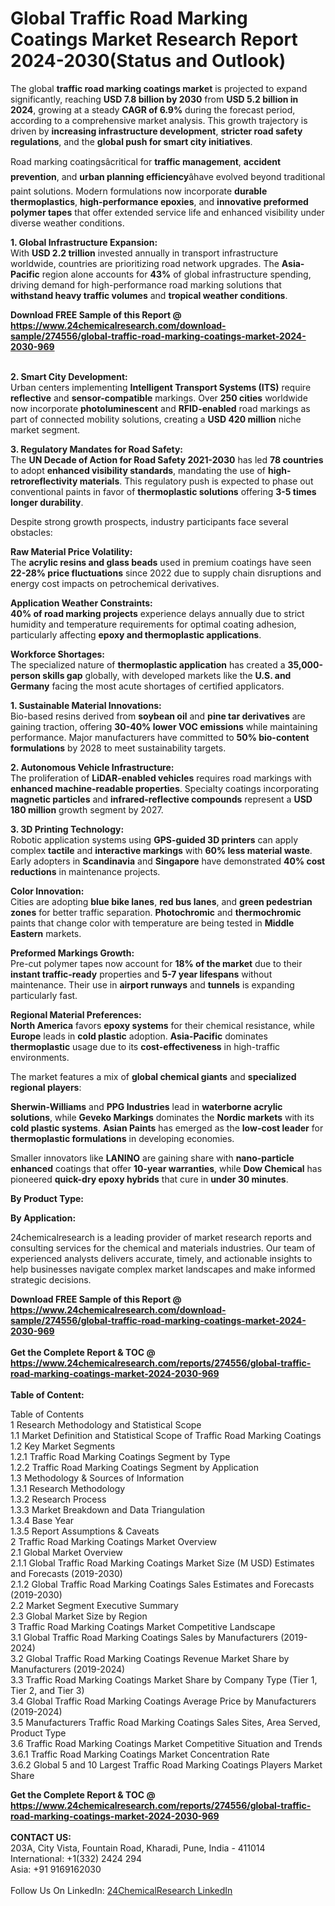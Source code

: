 <h1>Global Traffic Road Marking Coatings Market Research Report 2024-2030(Status and Outlook)</h1><p>The global <strong>traffic road marking coatings market</strong> is projected to expand significantly, reaching <strong>USD 7.8 billion by 2030</strong> from <strong>USD 5.2 billion in 2024</strong>, growing at a steady <strong>CAGR of 6.9%</strong> during the forecast period, according to a comprehensive market analysis. This growth trajectory is driven by <strong>increasing infrastructure development</strong>, <strong>stricter road safety regulations</strong>, and the <strong>global push for smart city initiatives</strong>.</p><p>Road marking coatingsâcritical for <strong>traffic management</strong>, <strong>accident prevention</strong>, and <strong>urban planning efficiency</strong>âhave evolved beyond traditional paint solutions. Modern formulations now incorporate <strong>durable thermoplastics</strong>, <strong>high-performance epoxies</strong>, and <strong>innovative preformed polymer tapes</strong> that offer extended service life and enhanced visibility under diverse weather conditions.</p><p><strong>1. Global Infrastructure Expansion:</strong><br>
With <strong>USD 2.2 trillion</strong> invested annually in transport infrastructure worldwide, countries are prioritizing road network upgrades. The <strong>Asia-Pacific</strong> region alone accounts for <strong>43%</strong> of global infrastructure spending, driving demand for high-performance road marking solutions that <strong>withstand heavy traffic volumes</strong> and <strong>tropical weather conditions</strong>.</p><div><b>Download FREE Sample of this Report @ 
            <a href="https://www.24chemicalresearch.com/download-sample/274556/global-traffic-road-marking-coatings-market-2024-2030-969">
            https://www.24chemicalresearch.com/download-sample/274556/global-traffic-road-marking-coatings-market-2024-2030-969</a></b></div><br><p><strong>2. Smart City Development:</strong><br>
Urban centers implementing <strong>Intelligent Transport Systems (ITS)</strong> require <strong>reflective</strong> and <strong>sensor-compatible</strong> markings. Over <strong>250 cities</strong> worldwide now incorporate <strong>photoluminescent</strong> and <strong>RFID-enabled</strong> road markings as part of connected mobility solutions, creating a <strong>USD 420 million</strong> niche market segment.</p><p><strong>3. Regulatory Mandates for Road Safety:</strong><br>
The <strong>UN Decade of Action for Road Safety 2021-2030</strong> has led <strong>78 countries</strong> to adopt <strong>enhanced visibility standards</strong>, mandating the use of <strong>high-retroreflectivity materials</strong>. This regulatory push is expected to phase out conventional paints in favor of <strong>thermoplastic solutions</strong> offering <strong>3-5 times longer durability</strong>.</p><p>Despite strong growth prospects, industry participants face several obstacles:</p><p><strong>Raw Material Price Volatility:</strong><br>
	The <strong>acrylic resins and glass beads</strong> used in premium coatings have seen <strong>22-28% price fluctuations</strong> since 2022 due to supply chain disruptions and energy cost impacts on petrochemical derivatives.</p><p><strong>Application Weather Constraints:</strong><br>
	<strong>40% of road marking projects</strong> experience delays annually due to strict humidity and temperature requirements for optimal coating adhesion, particularly affecting <strong>epoxy and thermoplastic applications</strong>.</p><p><strong>Workforce Shortages:</strong><br>
	The specialized nature of <strong>thermoplastic application</strong> has created a <strong>35,000-person skills gap</strong> globally, with developed markets like the <strong>U.S. and Germany</strong> facing the most acute shortages of certified applicators.</p><p><strong>1. Sustainable Material Innovations:</strong><br>
Bio-based resins derived from <strong>soybean oil</strong> and <strong>pine tar derivatives</strong> are gaining traction, offering <strong>30-40% lower VOC emissions</strong> while maintaining performance. Major manufacturers have committed to <strong>50% bio-content formulations</strong> by 2028 to meet sustainability targets.</p><p><strong>2. Autonomous Vehicle Infrastructure:</strong><br>
The proliferation of <strong>LiDAR-enabled vehicles</strong> requires road markings with <strong>enhanced machine-readable properties</strong>. Specialty coatings incorporating <strong>magnetic particles</strong> and <strong>infrared-reflective compounds</strong> represent a <strong>USD 180 million</strong> growth segment by 2027.</p><p><strong>3. 3D Printing Technology:</strong><br>
Robotic application systems using <strong>GPS-guided 3D printers</strong> can apply complex <strong>tactile</strong> and <strong>interactive markings</strong> with <strong>60% less material waste</strong>. Early adopters in <strong>Scandinavia</strong> and <strong>Singapore</strong> have demonstrated <strong>40% cost reductions</strong> in maintenance projects.</p><p><strong>Color Innovation:</strong><br>
	Cities are adopting <strong>blue bike lanes</strong>, <strong>red bus lanes</strong>, and <strong>green pedestrian zones</strong> for better traffic separation. <strong>Photochromic</strong> and <strong>thermochromic</strong> paints that change color with temperature are being tested in <strong>Middle Eastern</strong> markets.</p><p><strong>Preformed Markings Growth:</strong><br>
	Pre-cut polymer tapes now account for <strong>18% of the market</strong> due to their <strong>instant traffic-ready</strong> properties and <strong>5-7 year lifespans</strong> without maintenance. Their use in <strong>airport runways</strong> and <strong>tunnels</strong> is expanding particularly fast.</p><p><strong>Regional Material Preferences:</strong><br>
	<strong>North America</strong> favors <strong>epoxy systems</strong> for their chemical resistance, while <strong>Europe</strong> leads in <strong>cold plastic</strong> adoption. <strong>Asia-Pacific</strong> dominates <strong>thermoplastic</strong> usage due to its <strong>cost-effectiveness</strong> in high-traffic environments.</p><p>The market features a mix of <strong>global chemical giants</strong> and <strong>specialized regional players</strong>:</p><p><strong>Sherwin-Williams</strong> and <strong>PPG Industries</strong> lead in <strong>waterborne acrylic solutions</strong>, while <strong>Geveko Markings</strong> dominates the <strong>Nordic markets</strong> with its <strong>cold plastic systems</strong>. <strong>Asian Paints</strong> has emerged as the <strong>low-cost leader</strong> for <strong>thermoplastic formulations</strong> in developing economies.</p><p>Smaller innovators like <strong>LANINO</strong> are gaining share with <strong>nano-particle enhanced</strong> coatings that offer <strong>10-year warranties</strong>, while <strong>Dow Chemical</strong> has pioneered <strong>quick-dry epoxy hybrids</strong> that cure in <strong>under 30 minutes</strong>.</p><p><strong>By Product Type:</strong></p><p><strong>By Application:</strong></p><p>24chemicalresearch is a leading provider of market research reports and consulting services for the chemical and materials industries. Our team of experienced analysts delivers accurate, timely, and actionable insights to help businesses navigate complex market landscapes and make informed strategic decisions.</p><div><b>Download FREE Sample of this Report @ 
            <a href="https://www.24chemicalresearch.com/download-sample/274556/global-traffic-road-marking-coatings-market-2024-2030-969">
            https://www.24chemicalresearch.com/download-sample/274556/global-traffic-road-marking-coatings-market-2024-2030-969</a></b></div><br><div><b>Get the Complete Report & TOC @ 
            <a href="https://www.24chemicalresearch.com/reports/274556/global-traffic-road-marking-coatings-market-2024-2030-969">
            https://www.24chemicalresearch.com/reports/274556/global-traffic-road-marking-coatings-market-2024-2030-969</a></b></div><br>
            <b>Table of Content:</b><p>Table of Contents<br />
1 Research Methodology and Statistical Scope<br />
1.1 Market Definition and Statistical Scope of Traffic Road Marking Coatings<br />
1.2 Key Market Segments<br />
1.2.1 Traffic Road Marking Coatings Segment by Type<br />
1.2.2 Traffic Road Marking Coatings Segment by Application<br />
1.3 Methodology & Sources of Information<br />
1.3.1 Research Methodology<br />
1.3.2 Research Process<br />
1.3.3 Market Breakdown and Data Triangulation<br />
1.3.4 Base Year<br />
1.3.5 Report Assumptions & Caveats<br />
2 Traffic Road Marking Coatings Market Overview<br />
2.1 Global Market Overview<br />
2.1.1 Global Traffic Road Marking Coatings Market Size (M USD) Estimates and Forecasts (2019-2030)<br />
2.1.2 Global Traffic Road Marking Coatings Sales Estimates and Forecasts (2019-2030)<br />
2.2 Market Segment Executive Summary<br />
2.3 Global Market Size by Region<br />
3 Traffic Road Marking Coatings Market Competitive Landscape<br />
3.1 Global Traffic Road Marking Coatings Sales by Manufacturers (2019-2024)<br />
3.2 Global Traffic Road Marking Coatings Revenue Market Share by Manufacturers (2019-2024)<br />
3.3 Traffic Road Marking Coatings Market Share by Company Type (Tier 1, Tier 2, and Tier 3)<br />
3.4 Global Traffic Road Marking Coatings Average Price by Manufacturers (2019-2024)<br />
3.5 Manufacturers Traffic Road Marking Coatings Sales Sites, Area Served, Product Type<br />
3.6 Traffic Road Marking Coatings Market Competitive Situation and Trends<br />
3.6.1 Traffic Road Marking Coatings Market Concentration Rate<br />
3.6.2 Global 5 and 10 Largest Traffic Road Marking Coatings Players Market Share </p><div><b>Get the Complete Report & TOC @ 
            <a href="https://www.24chemicalresearch.com/reports/274556/global-traffic-road-marking-coatings-market-2024-2030-969">
            https://www.24chemicalresearch.com/reports/274556/global-traffic-road-marking-coatings-market-2024-2030-969</a></b></div><br><b>CONTACT US:</b><br>
            203A, City Vista, Fountain Road, Kharadi, Pune, India - 411014<br>
            International: +1(332) 2424 294<br>
            Asia: +91 9169162030 <br><br>
            Follow Us On LinkedIn: <a href="https://www.linkedin.com/company/24chemicalresearch/">24ChemicalResearch LinkedIn</a>